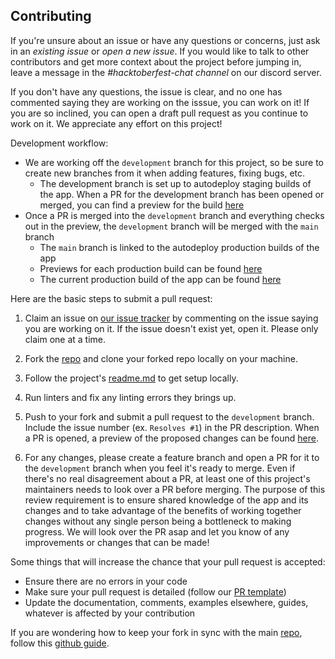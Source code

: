 ## Contributing

If you're unsure about an issue or have any questions or concerns, just ask in an *existing issue* or *open a new issue*. If you would like to talk to other contributors and get more context about the project before jumping in, leave a message in the *#hacktoberfest-chat channel* on our discord server.

If you don't have any questions, the issue is clear, and no one has commented saying they are working on the isssue, you can work on it! If you are so inclined, you can open a draft pull request as you continue to work on it. We appreciate any effort on this project!

Development workflow:

* We are working off the ```development``` branch for this project, so be sure to create new branches from it when adding features, fixing bugs, etc.
  * The development branch is set up to autodeploy staging builds of the app. When a PR for the development branch has been opened or merged, you can find a preview for the build [here](https://github.com/Self-Taught-Software-Developers/restaurant-menu-viewer/deployments/activity_log?environment=Preview)
* Once a PR is merged into the ```development``` branch and everything checks out in the preview, the ```development``` branch will be merged with the ```main``` branch
  * The ```main``` branch is linked to the autodeploy production builds of the app
  * Previews for each production build can be found [here](https://github.com/Self-Taught-Software-Developers/restaurant-menu-viewer/deployments/activity_log?environment=Production)
  * The current production build of the app can be found [here](https://restaurant-menu-viewer.vercel.app/)

Here are the basic steps to submit a pull request:

1. Claim an issue on [our issue tracker][issues] by commenting on the issue saying you are working on it. If the issue doesn't exist yet, open it. Please only claim one at a time.

1. Fork the [repo] and clone your forked repo locally on your machine.

1. Follow the project's [readme.md](https://github.com/Self-Taught-Software-Developers/restaurant-menu-viewer/blob/main/README.md) to get setup locally.

1. Run linters and fix any linting errors they brings up.

1. Push to your fork and submit a pull request to the ```development``` branch. Include the issue number (ex. `Resolves #1`) in the PR description. When a PR is opened, a preview of the proposed changes can be found [here](https://github.com/Self-Taught-Software-Developers/restaurant-menu-viewer/deployments/activity_log?environment=Preview).

1. For any changes, please create a feature branch and open a PR for it to the ```development``` branch when you feel it's ready to merge. Even if there's no real disagreement about a PR, at least one of this project's maintainers needs to look over a PR before merging. The purpose of this review requirement is to ensure shared knowledge of the app and its changes and to take advantage of the benefits of working together changes without any single person being a bottleneck to making progress. We will look over the PR asap and let you know of any improvements or changes that can be made!

Some things that will increase the chance that your pull request is accepted:

* Ensure there are no errors in your code
* Make sure your pull request is detailed (follow our [PR template](https://github.com/Self-Taught-Software-Developers/restaurant-menu-viewer/blob/main/.github/pull_request_template.md))
* Update the documentation, comments, examples elsewhere, guides, whatever is affected by your contribution

If you are wondering how to keep your fork in sync with the main [repo], follow this [github guide](https://help.github.com/en/github/collaborating-with-issues-and-pull-requests/syncing-a-fork).

[issues]: https://github.com/Self-Taught-Software-Developers/restaurant-menu-viewer/issues
[repo]: https://github.com/Self-Taught-Software-Developers/restaurant-menu-viewer
